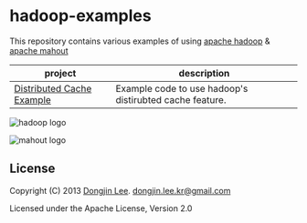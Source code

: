 # hadoop-examples

This repository contains various examples of using
[apache hadoop](http://hadoop.apache.org/) & [apache mahout](http://mahout.apache.org/)

<table>
  <thead><tr><th>project</th><th>description</th></tr></thead>
  <tbody>
      <tr>
      <td><a href="src/main/java/com/github/dongjinleekr/hadoop/examples/DistributedCacheExample.java">Distributed Cache Example</a></td>
      <td>Example code to use hadoop's distirubted cache feature.</td>
    </tr>
  </tbody>
</table>

![hadoop logo](http://hadoop.apache.org/images/hadoop-logo.jpg)

![mahout logo](http://mahout.apache.org/images/mantle-mahout.png)

## License

Copyright (C) 2013 [Dongjin Lee](http://blog.dongjinleekr.com). <dongjin.lee.kr@gmail.com>

Licensed under the Apache License, Version 2.0
